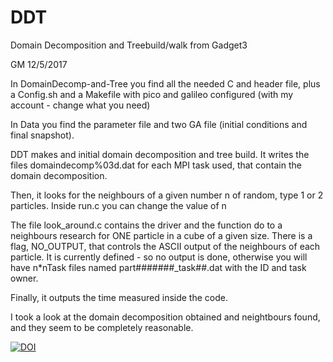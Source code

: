 # DDT
Domain Decomposition and Treebuild/walk from Gadget3

GM 12/5/2017

In DomainDecomp-and-Tree you find all the needed C and header
file, plus a Config.sh and a Makefile with pico and galileo
configured (with my account - change what you need)

In Data you find the parameter file and two GA file (initial conditions
and final snapshot).

DDT makes and initial domain decomposition and tree build.
It writes the files domaindecomp%03d.dat for each MPI task used,
that contain the domain decomposition.

Then, it looks for the neighbours of a given number n of random,
type 1 or 2 particles. Inside run.c you can change the value of n

The file look_around.c contains the driver and the function do
to a neighbours research for ONE particle in a cube of a given size.
There is a flag, NO_OUTPUT, that controls the ASCII output of
the neighbours of each particle. It is currently defined - so no 
output is done, otherwise you will have n*nTask files named 
part#######_task##.dat with the ID and task owner.

Finally, it outputs the time measured inside the code.

I took a look at the domain decomposition obtained and neightbours
found, and they seem to be completely reasonable.


<a href="https://zenodo.org/badge/latestdoi/91093112"><img src="https://zenodo.org/badge/91093112.svg" alt="DOI"></a>
